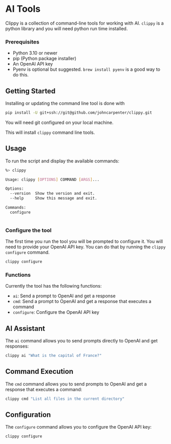 # AI Tools

Clippy is a collection of command-line tools for working with AI. `clippy` is a python library and you will need python run time installed. 

### Prerequisites

- Python 3.10 or newer
- pip (Python package installer)
- An OpenAI API key
- Pyenv is optional but suggested.
```brew install pyenv``` is a good way to do this.


## Getting Started

Installing or updating the command line tool is done with 

```bash
pip install -U git+ssh://git@github.com/johncarpenter/clippy.git
```
You will need git configured on your local machine. 

This will install ```clippy``` command line tools.

## Usage

To run the script and display the available commands: 

```bash
%> clippy

Usage: clippy [OPTIONS] COMMAND [ARGS]...

Options:
  --version  Show the version and exit.
  --help     Show this message and exit.

Commands:
  configure
  
```

### Configure the tool

The first time you run the tool you will be prompted to configure it. You will need to provide your OpenAI API key. You can do that by running the ```clippy configure``` command. 

```bash
clippy configure
```

### Functions

Currently the tool has the following functions:

- `ai`: Send a prompt to OpenAI and get a response
- `cmd`: Send a prompt to OpenAI and get a response that executes a command
- `configure`: Configure the OpenAI API key



## AI Assistant

The `ai` command allows you to send prompts directly to OpenAI and get responses:

```bash
clippy ai "What is the capital of France?"
```

## Command Execution

The `cmd` command allows you to send prompts to OpenAI and get a response that executes a command:

```bash
clippy cmd "List all files in the current directory"
```

## Configuration

The `configure` command allows you to configure the OpenAI API key:

```bash
clippy configure
```